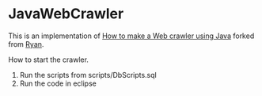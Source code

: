 JavaWebCrawler
==============

This is an implementation of <a href ="http://www.programcreek.com/2012/12/how-to-make-a-web-crawler-using-java/" >How to make a Web crawler using Java</a> forked from <a href="https://github.com/ryanlr/JavaWebCrawler">Ryan</a>.

 How to start the crawler.

 1. Run the scripts from  scripts/DbScripts.sql
 2. Run the code in eclipse
